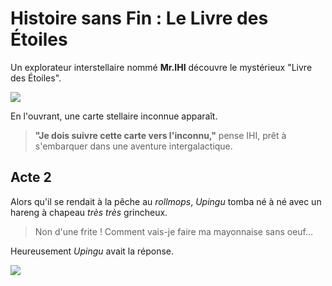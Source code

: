 
# Histoire sans Fin : Le Livre des Étoiles

Un explorateur interstellaire nommé **Mr.IHI** découvre le mystérieux "Livre des Étoiles".

<img src="https://media2.giphy.com/media/s6OiiampNcye4/giphy.gif?cid=ecf05e47fwpplmeit11km2dpqarzeqzux63xwfz078bkrxvo&ep=v1_gifs_search&rid=giphy.gif&ct=g">

 En l'ouvrant, une carte stellaire inconnue apparaît.

> **"Je dois suivre cette carte vers l'inconnu,"** pense IHI, prêt à s'embarquer dans une aventure intergalactique.

## Acte 2

Alors qu'il se rendait à la pêche au _rollmops_, _Upingu_ tomba né à né avec un hareng à chapeau *très très* grincheux.

> Non d'une frite ! Comment vais-je faire ma mayonnaise sans oeuf...

Heureusement _Upingu_ avait la réponse.

<img src="https://media.giphy.com/media/wCn9KSjSwdfAAcpKUu/giphy.gif">
